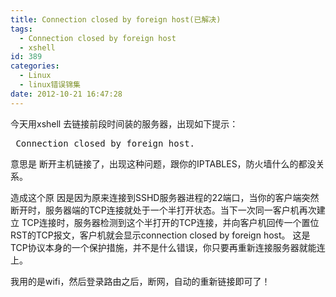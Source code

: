 ```yaml
---
title: Connection closed by foreign host(已解决)
tags:
  - Connection closed by foreign host
  - xshell
id: 389
categories:
  - Linux
  - linux错误锦集
date: 2012-10-21 16:47:28
---
```


今天用xshell 去链接前段时间装的服务器，出现如下提示：
<pre class="brush: bash; gutter: true"> Connection closed by foreign host.</pre>
<span>
</span>

意思是 断开主机链接了，出现这种问题，跟你的IPTABLES，防火墙什么的都没关系。

造成这个原 因是因为原来连接到SSHD服务器进程的22端口，当你的客户端突然断开时，服务器端的TCP连接就处于一个半打开状态。当下一次同一客户机再次建立 TCP连接时，服务器检测到这个半打开的TCP连接，并向客户机回传一个置位RST的TCP报文，客户机就会显示connection closed by foreign host。
这是TCP协议本身的一个保护措施，并不是什么错误，你只要再重新连接服务器就能连上。

我用的是wifi，然后登录路由之后，断网，自动的重新链接即可了！

&nbsp;